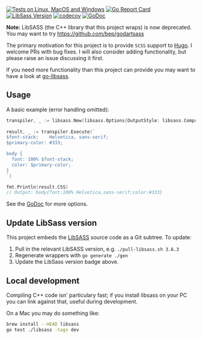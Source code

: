
[![Tests on Linux, MacOS and Windows](https://github.com/bep/golibsass/workflows/Test/badge.svg)](https://github.com/bep/golibsass/actions?query=workflow:Test)
[![Go Report Card](https://goreportcard.com/badge/github.com/bep/golibsass)](https://goreportcard.com/report/github.com/bep/golibsass)
[![LibSass Version](https://img.shields.io/badge/LibSass-v3.6.6-blue)](https://github.com/sass/libsass)
[![codecov](https://codecov.io/gh/bep/golibsass/branch/master/graph/badge.svg)](https://codecov.io/gh/bep/golibsass)
[![GoDoc](https://godoc.org/github.com/bep/golibsass/libsass?status.svg)](https://godoc.org/github.com/bep/golibsass/libsass)

**Note:** LibSASS (the C++ library that this project wraps) is now deprecated. You may want to try https://github.com/bep/godartsass

The primary motivation for this project is to provide `SCSS` support to [Hugo](https://gohugo.io/). I welcome PRs with bug fixes. I will also consider adding functionality, but please raise an issue discussing it first.

If you need more functionality than this project can provide you may want to have a look at [go-libsass](https://github.com/wellington/go-libsass).

## Usage

A basic example (error handling omitted):

```go
transpiler, _ := libsass.New(libsass.Options{OutputStyle: libsass.CompressedStyle})
	
result, _ := transpiler.Execute(`
$font-stack:    Helvetica, sans-serif;
$primary-color: #333;

body {
  font: 100% $font-stack;
  color: $primary-color;
}
`)

fmt.Println(result.CSS)
// Output: body{font:100% Helvetica,sans-serif;color:#333}
```

See the [GoDoc](https://godoc.org/github.com/bep/golibsass/libsass) for more options.

## Update LibSass version

This project embeds the [LibSASS](https://github.com/sass/libsass) source code as a Git subtree. To update:

1. Pull in the relevant LibSASS version, e.g. `./pull-libsass.sh 3.6.3`
2. Regenerate wrappers with `go generate ./gen`
3. Update the LibSass version badge above.

## Local development

Compiling C++ code isn' particulary fast; if you install libsass on your PC you can link against that, useful during development.

On a Mac you may do something like:

```bash
brew install --HEAD libsass
go test ./libsass -tags dev
```
